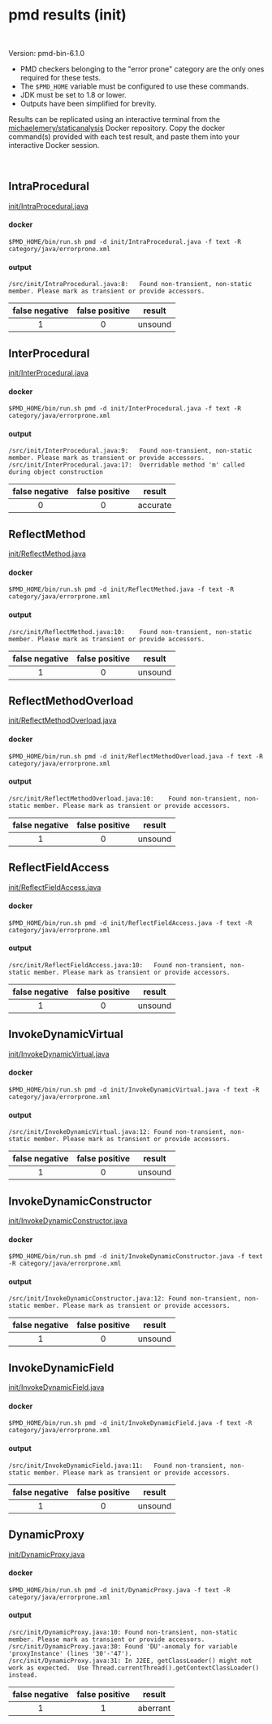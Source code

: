 # pmd results (init)

<br>

Version: pmd-bin-6.1.0

* PMD checkers belonging to the "error prone" category are the only ones required for these tests.
* The `$PMD_HOME` variable must be configured to use these commands.
* JDK must be set to 1.8 or lower.
* Outputs have been simplified for brevity.

Results can be replicated using an interactive terminal from the [michaelemery/staticanalysis](https://cloud.docker.com/u/michaelemery/repository/docker/michaelemery/staticanalysis) Docker repository. Copy the docker command(s) provided with each test result, and paste them into your interactive Docker session. 

<br>

## IntraProcedural

[init/IntraProcedural.java](https://github.com/michaelemery/staticanalysis/blob/master/init/IntraProcedural.java)

#### docker

```
$PMD_HOME/bin/run.sh pmd -d init/IntraProcedural.java -f text -R category/java/errorprone.xml
```

#### output

```
/src/init/IntraProcedural.java:8:	Found non-transient, non-static member. Please mark as transient or provide accessors.
```

| false negative | false positive | result |
| :---: | :---: | :---: |
| 1 | 0 | unsound |

## InterProcedural

[init/InterProcedural.java](https://github.com/michaelemery/staticanalysis/blob/master/init/InterProcedural.java)

#### docker

```
$PMD_HOME/bin/run.sh pmd -d init/InterProcedural.java -f text -R category/java/errorprone.xml
```

#### output

```
/src/init/InterProcedural.java:9:	Found non-transient, non-static member. Please mark as transient or provide accessors.
/src/init/InterProcedural.java:17:	Overridable method 'm' called during object construction
```

| false negative | false positive | result |
| :---: | :---: | :---: |
| 0 | 0 | accurate |

## ReflectMethod

[init/ReflectMethod.java](https://github.com/michaelemery/staticanalysis/blob/master/init/ReflectMethod.java)

#### docker

```
$PMD_HOME/bin/run.sh pmd -d init/ReflectMethod.java -f text -R category/java/errorprone.xml
```

#### output

```
/src/init/ReflectMethod.java:10:	Found non-transient, non-static member. Please mark as transient or provide accessors.
```

| false negative | false positive | result |
| :---: | :---: | :---: |
| 1 | 0 | unsound |

## ReflectMethodOverload

[init/ReflectMethodOverload.java](https://github.com/michaelemery/staticanalysis/blob/master/init/ReflectMethodOverload.java)

#### docker

```
$PMD_HOME/bin/run.sh pmd -d init/ReflectMethodOverload.java -f text -R category/java/errorprone.xml
```

#### output

```
/src/init/ReflectMethodOverload.java:10:	Found non-transient, non-static member. Please mark as transient or provide accessors.
```

| false negative | false positive | result |
| :---: | :---: | :---: |
| 1 | 0 | unsound |

## ReflectFieldAccess

[init/ReflectFieldAccess.java](https://github.com/michaelemery/staticanalysis/blob/master/init/ReflectFieldAccess.java)

#### docker

```
$PMD_HOME/bin/run.sh pmd -d init/ReflectFieldAccess.java -f text -R category/java/errorprone.xml
```

#### output

```
/src/init/ReflectFieldAccess.java:10:	Found non-transient, non-static member. Please mark as transient or provide accessors.
```

| false negative | false positive | result |
| :---: | :---: | :---: |
| 1 | 0 | unsound |

## InvokeDynamicVirtual

[init/InvokeDynamicVirtual.java](https://github.com/michaelemery/staticanalysis/blob/master/init/InvokeDynamicVirtual.java)

#### docker

```
$PMD_HOME/bin/run.sh pmd -d init/InvokeDynamicVirtual.java -f text -R category/java/errorprone.xml
```

#### output

```
/src/init/InvokeDynamicVirtual.java:12:	Found non-transient, non-static member. Please mark as transient or provide accessors.
```

| false negative | false positive | result |
| :---: | :---: | :---: |
| 1 | 0 | unsound |

## InvokeDynamicConstructor

[init/InvokeDynamicConstructor.java](https://github.com/michaelemery/staticanalysis/blob/master/init/InvokeDynamicConstructor.java)

#### docker

```
$PMD_HOME/bin/run.sh pmd -d init/InvokeDynamicConstructor.java -f text -R category/java/errorprone.xml
```

#### output

```
/src/init/InvokeDynamicConstructor.java:12:	Found non-transient, non-static member. Please mark as transient or provide accessors.
```

| false negative | false positive | result |
| :---: | :---: | :---: |
| 1 | 0 | unsound |

## InvokeDynamicField

[init/InvokeDynamicField.java](https://github.com/michaelemery/staticanalysis/blob/master/init/InvokeDynamicField.java)

#### docker

```
$PMD_HOME/bin/run.sh pmd -d init/InvokeDynamicField.java -f text -R category/java/errorprone.xml
```

#### output

```
/src/init/InvokeDynamicField.java:11:	Found non-transient, non-static member. Please mark as transient or provide accessors.
```

| false negative | false positive | result |
| :---: | :---: | :---: |
| 1 | 0 | unsound |

## DynamicProxy

[init/DynamicProxy.java](https://github.com/michaelemery/staticanalysis/blob/master/init/DynamicProxy.java)

#### docker

```
$PMD_HOME/bin/run.sh pmd -d init/DynamicProxy.java -f text -R category/java/errorprone.xml
```

#### output

```
/src/init/DynamicProxy.java:10:	Found non-transient, non-static member. Please mark as transient or provide accessors.
/src/init/DynamicProxy.java:30:	Found 'DU'-anomaly for variable 'proxyInstance' (lines '30'-'47').
/src/init/DynamicProxy.java:31:	In J2EE, getClassLoader() might not work as expected.  Use Thread.currentThread().getContextClassLoader() instead.
```

| false negative | false positive | result |
| :---: | :---: | :---: |
| 1 | 1 | aberrant |
